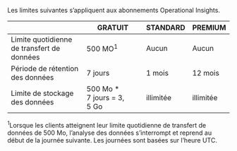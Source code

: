 
Les limites suivantes s’appliquent aux abonnements Operational Insights.


| |GRATUIT|STANDARD|PREMIUM|
|---|---|---|---|
|Limite quotidienne de transfert de données|500 MO<sup>1</sup>|Aucun|Aucun|
|Période de rétention des données|7 jours|1 mois|12 mois|
|Limite de stockage des données|500 Mo * 7 jours = 3, 5 Go|illimitée|illimitée|


<sup>1</sup>Lorsque les clients atteignent leur limite quotidienne de transfert de données de 500 Mo, l’analyse des données s’interrompt et reprend au début de la journée suivante. Les journées sont basées sur l’heure UTC.

<!---HONumber=July15_HO4-->